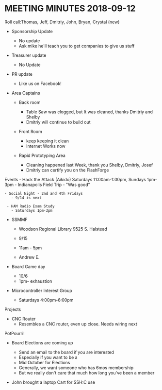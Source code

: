 MEETING MINUTES 2018-09-12
==========================
Roll call:Thomas, Jeff, Dmitriy, John, Bryan, Crystal (new)

- Sponsorship Update
  - No update
  - Ask mike he'll teach you to get companies to give us stuff
 
- Treasurer update  
  - No Update

- PR update
  - Like us on Facebook!

- Area Captains
  - Back room
    - Table Saw was clogged, but It was cleaned, thanks Dmitriy and Shelby
    - Dmitriy will continue to build out

  - Front Room
    - keep keeping it clean
    - Internet Works now
    

  - Rapid Prototyping Area
    - Cleaning happened last Week, thank you Shelby, Dmitriy, Josef
    - Dmitriy can certify you on the FlashForge

    
 
Events
    - Hack the Attack (Aikido)  Saturdays 11:00am-1:00pm, Sundays 1pm-3pm
      - Indianapolis Field Trip - "Was good"

    - Social Night - 2nd and 4th Fridays
       - 9/14 is next
  
     - HAM Radio Exam Study
       - Saturdays 1pm-3pm


  - SSMMF
    - Woodson Regional Library 9525 S. Halstead
    - 9/15 
    - 11am - 5pm
    
    - Andrew E.

   - Board Game day
     - 10/6 
     - 1pm- exhaustion

   - Microcontroller Interest Group
      - Saturdays 4:00pm-6:00pm

Projects
 
  - CNC Router
    - Resembles a CNC router, even up close.  Needs wiring next


PotPourri!
  - Board Elections are coming up
    - Send an email to the board if you are interested
    - Especially if you want to be a 
    - Mid October for Elections
    - Generally, we want someone who has 6mos membership
    - But we really don't care that much how long you've been a member

  - John brought a laptop Cart for SSH:C use






















